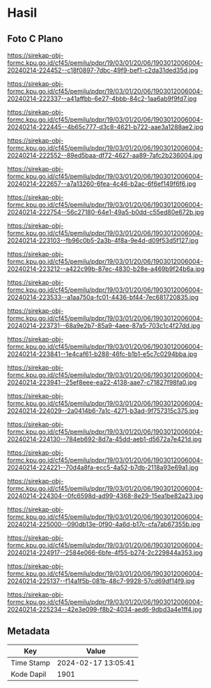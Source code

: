 # Hasil

## Foto C Plano

https://sirekap-obj-formc.kpu.go.id/cf45/pemilu/pdpr/19/03/01/20/06/1903012006004-20240214-224452--c18f0897-7dbc-49f9-bef1-c2da31ded35d.jpg

https://sirekap-obj-formc.kpu.go.id/cf45/pemilu/pdpr/19/03/01/20/06/1903012006004-20240214-222337--a41affbb-6e27-4bbb-84c2-1aa6ab9f9fd7.jpg

https://sirekap-obj-formc.kpu.go.id/cf45/pemilu/pdpr/19/03/01/20/06/1903012006004-20240214-222445--4b65c777-d3c8-4621-b722-aae3a1288ae2.jpg

https://sirekap-obj-formc.kpu.go.id/cf45/pemilu/pdpr/19/03/01/20/06/1903012006004-20240214-222552--89ed5baa-df72-4627-aa89-7afc2b236004.jpg

https://sirekap-obj-formc.kpu.go.id/cf45/pemilu/pdpr/19/03/01/20/06/1903012006004-20240214-222657--a7a13260-6fea-4c46-b2ac-6f6ef149f6f6.jpg

https://sirekap-obj-formc.kpu.go.id/cf45/pemilu/pdpr/19/03/01/20/06/1903012006004-20240214-222754--56c27180-64e1-49a5-b0dd-c55ed80e672b.jpg

https://sirekap-obj-formc.kpu.go.id/cf45/pemilu/pdpr/19/03/01/20/06/1903012006004-20240214-223103--fb96c0b5-2a3b-4f8a-9e4d-d09f53d5f127.jpg

https://sirekap-obj-formc.kpu.go.id/cf45/pemilu/pdpr/19/03/01/20/06/1903012006004-20240214-223212--a422c99b-87ec-4830-b28e-a469b9f24b6a.jpg

https://sirekap-obj-formc.kpu.go.id/cf45/pemilu/pdpr/19/03/01/20/06/1903012006004-20240214-223533--a1aa750a-fc01-4436-bf44-7ec681720835.jpg

https://sirekap-obj-formc.kpu.go.id/cf45/pemilu/pdpr/19/03/01/20/06/1903012006004-20240214-223731--68a9e2b7-85a9-4aee-87a5-703c1c4f27dd.jpg

https://sirekap-obj-formc.kpu.go.id/cf45/pemilu/pdpr/19/03/01/20/06/1903012006004-20240214-223841--1e4caf61-b288-46fc-b1b1-e5c7c0294bba.jpg

https://sirekap-obj-formc.kpu.go.id/cf45/pemilu/pdpr/19/03/01/20/06/1903012006004-20240214-223941--25ef8eee-ea22-4138-aae7-c71827f98fa0.jpg

https://sirekap-obj-formc.kpu.go.id/cf45/pemilu/pdpr/19/03/01/20/06/1903012006004-20240214-224029--2a0414b6-7a1c-4271-b3ad-9f757315c375.jpg

https://sirekap-obj-formc.kpu.go.id/cf45/pemilu/pdpr/19/03/01/20/06/1903012006004-20240214-224130--784eb692-8d7a-45dd-aeb1-d5672a7e421d.jpg

https://sirekap-obj-formc.kpu.go.id/cf45/pemilu/pdpr/19/03/01/20/06/1903012006004-20240214-224221--70d4a8fa-ecc5-4a52-b7db-2118a93e69a1.jpg

https://sirekap-obj-formc.kpu.go.id/cf45/pemilu/pdpr/19/03/01/20/06/1903012006004-20240214-224304--0fc6598d-ad99-4368-8e29-15ea1be82a23.jpg

https://sirekap-obj-formc.kpu.go.id/cf45/pemilu/pdpr/19/03/01/20/06/1903012006004-20240214-225000--090db13e-0f90-4a6d-b17c-cfa7ab67355b.jpg

https://sirekap-obj-formc.kpu.go.id/cf45/pemilu/pdpr/19/03/01/20/06/1903012006004-20240214-224917--2584e066-6bfe-4f55-b274-2c229844a353.jpg

https://sirekap-obj-formc.kpu.go.id/cf45/pemilu/pdpr/19/03/01/20/06/1903012006004-20240214-225137--f14a1f5b-081b-48c7-9928-57cd69df14f9.jpg

https://sirekap-obj-formc.kpu.go.id/cf45/pemilu/pdpr/19/03/01/20/06/1903012006004-20240214-225234--42e3e099-f8b2-4034-aed6-9dbd3a4e1ff4.jpg


## Metadata

| Key        | Value               |
| ---------- | ------------------- |
| Time Stamp | 2024-02-17 13:05:41 |
| Kode Dapil | 1901                |



